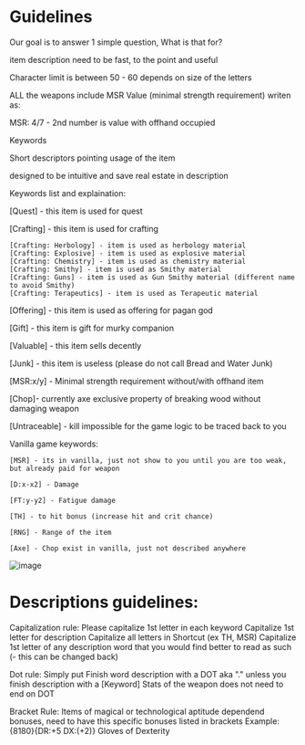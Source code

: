 # Guidelines
Our goal is to answer 1 simple question, What is that for?

item description need to be fast, to the point and useful

Character limit is between 50 - 60 depends on size of the letters

ALL the weapons include MSR Value (minimal strength requirement) writen as:

MSR: 4/7 - 2nd number is value with offhand occupied

Keywords

Short descriptors pointing usage of the item

designed to be intuitive and save real estate in description


Keywords list and explaination:

  [Quest] - this item is used for quest
  
  [Crafting] - this item is used for crafting
  
    [Crafting: Herbology] - item is used as herbology material
    [Crafting: Explosive] - item is used as explosive material
    [Crafting: Chemistry] - item is used as chemistry material
    [Crafting: Smithy] - item is used as Smithy material
    [Crafting: Guns] - item is used as Gun Smithy material (different name to avoid Smithy)
    [Crafting: Terapeutics] - item is used as Terapeutic material
  [Offering] - this item is used as offering for pagan god
  
  [Gift] - this item is gift for murky companion
  
  [Valuable] - this item sells decently
  
  [Junk] - this item is useless (please do not call Bread and Water Junk)
  
  [MSR:x/y] - Minimal strength requirement without/with offhand item
  
  [Chop]- currently axe exclusive property of breaking wood without damaging weapon

  [Untraceable] - kill impossible for the game logic to be traced back to you

Vanilla game keywords:

    [MSR] - its in vanilla, just not show to you until you are too weak, but already paid for weapon
    
    [D:x-x2] - Damage
    
    [FT:y-y2] - Fatigue damage
    
    [TH] - to hit bonus (increase hit and crit chance)
    
    [RNG] - Range of the item
    
    [Axe] - Chop exist in vanilla, just not described anywhere

![image](https://github.com/user-attachments/assets/903f90ea-efeb-4d64-9d17-6b1a72b5e1f0)

# Descriptions guidelines:
Capitalization rule:
  Please capitalize 1st letter in each keyword
  Capitalize 1st letter for description
  Capitalize all letters in Shortcut (ex TH, MSR)
  Capitalize 1st letter of any description word that you would find better to read as such (- this can be changed back)
  
Dot rule:
  Simply put Finish word description with a DOT aka "."
  unless you finish description with a [Keyword]
  Stats of the weapon does not need to end on DOT

Bracket Rule:
  Items of magical or technological aptitude dependend bonuses, need to have this specific bonuses listed in brackets
  Example: {8180}{DR:+5 DX:(+2)} Gloves of Dexterity
